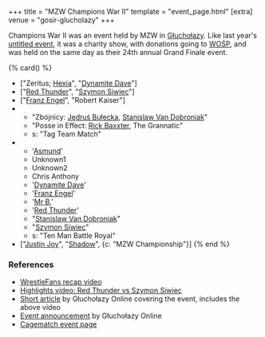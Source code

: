 +++
title = "MZW Champions War II"
template = "event_page.html"
[extra]
venue = "gosir-glucholazy"
+++

Champions War II was an event held by MZW in [Głuchołazy](@/v/gosir-glucholazy.md). Like last year's [untitled event](@/e/2015-01-11-mzw-charity-show-2015.md), it was a charity show, with donations going to [WOŚP][wosp], and was held on the same day as their 24th annual Grand Finale event.

{% card() %}
- ["Zeritus; [Hexia](@/w/hexia.md)", "[Dynamite Dave](@/w/dynamite-dave.md)"]
- ["[Red Thunder](@/w/red-thunder.md)", "[Szymon Siwiec](@/w/szymon-siwiec.md)"]
- ["[Franz Engel](@/w/franz-engel.md)", "Robert Kaiser"]
- - "Zbójnicy: [Jędruś Bułecka](@/w/jedrus-bulecka.md), [Stanislaw Van Dobroniak](@/w/stanislaw-van-dobroniak.md)"
  - "Posse in Effect: [Rick Baxxter](@/w/rick-baxxter.md), The Grannatic"
  - s: "Tag Team Match"
- - '[Asmund](@/w/asmund.md)'
  - Unknown1
  - Unknown2
  - Chris Anthony
  - '[Dynamite Dave](@/w/dynamite-dave.md)'
  - '[Franz Engel](@/w/franz-engel.md)'
  - '[Mr B.](@/w/mr-b.md)'
  - '[Red Thunder](@/w/red-thunder.md)'
  - "[Stanislaw Van Dobroniak](@/w/stanislaw-van-dobroniak.md)"
  - "[Szymon Siwiec](@/w/szymon-siwiec.md)"
  - s: "Ten Man Battle Royal"
- ["[Justin Joy](@/w/justin-joy.md)", "[Shadow](@/w/shadow.md)", {c: "MZW Championship"}]
{% end %}

### References

* [WrestleFans recap video](https://youtu.be/1kVqHeViz_o)
* [Highlights video: Red Thunder vs Szymon Siwiec](https://youtu.be/wM6lUrd9IJI)
* [Short article](https://www.glucholazyonline.com.pl/rozmaitosci/889-gala-wrestlingu) by Głuchołazy Online covering the event, includes the above video
* [Event announcement](https://www.glucholazyonline.com.pl/rozmaitosci/824-wrestling-powraca-do-glucholaz) by Głuchołazy Online
* [Cagematch event page](https://www.cagematch.net/?id=1&nr=145950)

[wosp]: https://en.wikipedia.org/wiki/Great_Orchestra_of_Christmas_Charity
